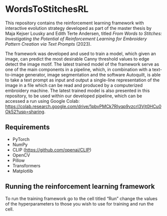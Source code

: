 # WordsToStitchesRL


This repository contains the reinforcement learning framework with interactive evolution strategy developed as part of the master thesis by Maja Kejser Lousky and Edith Terte Andersen, titled *From Words to Stitches: Investigating the Potential of Reinforcement Learning for Embroidery Pattern Creation via Text Prompts* (2023).

The framework was developed and used to train a model, which given an image, can predict the most desirable Canny threshold values to edge detect the image motif. The latest trained model of the framework serve as one of the main components in a pipeline, which, in combination with a text-to-image generator, image segmentation and the software Autoquilt, is able to take a text prompt as input and output a single-line representation of the image in a file which can be read and produced by a computerized embroidery machine.
The latest trained model is also presented in this repository, to be used within our developed pipeline, which can be accessed a run using Google Colab: https://colab.research.google.com/drive/1pbvPMCk7RIyqp9vzcrI3Vjt0HCu0Ok52?usp=sharing.


## Requirements 
- PyTorch
- NumPy
- CLIP (https://github.com/openai/CLIP)
- OpenCV
- Pillow
- Transformers
- Matplotlib

## Running the reinforcement learning framework

To run the training framework go to the cell titled “Run” change the values of the hyperparameters to those you wish to use for training and run the cell.
